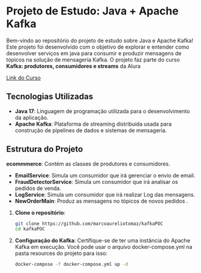 # Projeto de Estudo: Java + Apache Kafka

Bem-vindo ao repositório do projeto de estudo sobre Java  e Apache Kafka! Este projeto foi desenvolvido com o objetivo de explorar e entender como desenvolver serviços em java para consumir e produzir mensagens de tópicos na solução  de mensageria Kafka.
O projeto faz parte do curso **Kafka: produtores, consumidores e streams** da Alura

[Link do Curso]([https://cursos.alura.com.br/course/integracao-continua-pipeline-docker-github-actions](https://cursos.alura.com.br/course/kafka-introducao-a-streams-em-microservicos))

## Tecnologias Utilizadas

- **Java 17**: Linguagem de programação utilizada para o desenvolvimento da aplicação.
- **Apache Kafka**: Plataforma de streaming distribuída usada para construção de pipelines de dados e sistemas de mensageria.

## Estrutura do Projeto

 **ecommmerce**: Contém as classes de produtores e consumidores.
- **EmailService**: Simula um consumidor que irá gerenciar o envio de email.
- **FraudDetectorService**: Simula um consumidor que irá analisar os pedidos de venda.
- **LogService**: Simula um consumidor que irá realizar Log das mensagens.
- **NewOrderMain**: Produz as mensagens no tópicos de novos pedidos .



1. **Clone o repositório**:

    ```sh
    git clone https://github.com/marcoaureliotomaz/kafkaPOC
    cd kafkaPOC
    ```

2. **Configuração do Kafka**: Certifique-se de ter uma instância do Apache Kafka em execução. Você pode usar o arquivo docker-compose.yml na pasta resources do projeto para isso:

    ```sh
    docker-compose -f docker-compose.yml up -d
    ```





